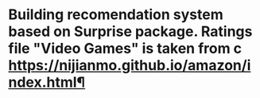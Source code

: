 # Building recomendation system based on Surprise package. Ratings file "Video Games" is taken from с https://nijianmo.github.io/amazon/index.html¶
